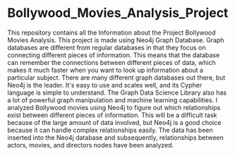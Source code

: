 # Bollywood_Movies_Analysis_Project
This repository contains all the Information about the Project Bollywood Movies Analysis. This project is made using Neo4j Graph Database.
Graph databases are different from regular databases in that they focus on connecting different pieces of information. This means that the database can remember the connections between different pieces of data, which makes it much faster when you want to look up information about a particular subject. There are many different graph databases out there, but Neo4j is the leader. It's easy to use and scales well, and its Cypher language is simple to understand. The Graph Data Science Library also has a lot of powerful graph manipulation and machine learning capabilities. I analyzed Bollywood movies using Neo4j to figure out which relationships exist between different pieces of information. This will be a difficult task because of the large amount of data involved, but Neo4j is a good choice because it can handle complex relationships easily. The data has been inserted into the Neo4j database and subsequently, relationships between actors, movies, and directors nodes have been analyzed.
